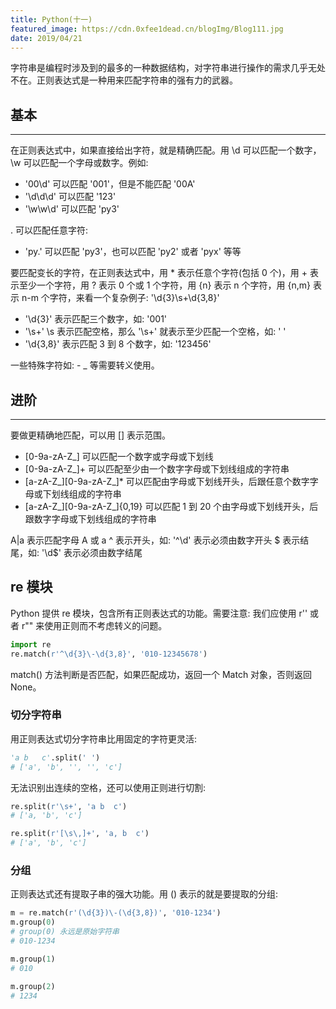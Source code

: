 ```yaml
---
title: Python(十一)
featured_image: https://cdn.0xfee1dead.cn/blogImg/Blog111.jpg
date: 2019/04/21
---
```


字符串是编程时涉及到的最多的一种数据结构，对字符串进行操作的需求几乎无处不在。正则表达式是一种用来匹配字符串的强有力的武器。

## 基本
***  
在正则表达式中，如果直接给出字符，就是精确匹配。用 \d 可以匹配一个数字，\w 可以匹配一个字母或数字。例如: 
- '00\d' 可以匹配 '001'，但是不能匹配 '00A'
- '\d\d\d' 可以匹配 '123'
- '\w\w\d' 可以匹配 'py3'

. 可以匹配任意字符: 
- 'py.' 可以匹配 'py3'，也可以匹配 'py2' 或者 'pyx' 等等

要匹配变长的字符，在正则表达式中，用 * 表示任意个字符(包括 0 个)，用 + 表示至少一个字符，用 ? 表示 0 个或 1 个字符，用 {n} 表示 n 个字符，用 {n,m} 表示 n-m 个字符，来看一个复杂例子: '\d{3}\s+\d{3,8}'
- '\d{3}' 表示匹配三个数字，如: '001'
- '\s+' \s 表示匹配空格，那么 '\s+' 就表示至少匹配一个空格，如: ' '
- '\d{3,8}' 表示匹配 3 到 8 个数字，如: '123456'

一些特殊字符如: - _ 等需要转义使用。

## 进阶
***  
要做更精确地匹配，可以用 [] 表示范围。
- [0-9a-zA-Z\_] 可以匹配一个数字或字母或下划线
- [0-9a-zA-Z\_]+ 可以匹配至少由一个数字字母或下划线组成的字符串
- [a-zA-Z\_][0-9a-zA-Z\_]* 可以匹配由字母或下划线开头，后跟任意个数字字母或下划线组成的字符串
- [a-zA-Z\_][0-9a-zA-Z\_]{0,19} 可以匹配 1 到 20 个由字母或下划线开头，后跟数字字母或下划线组成的字符串

A|a 表示匹配字母 A 或 a
^ 表示开头，如: '^\d' 表示必须由数字开头
$ 表示结尾，如: '\d$' 表示必须由数字结尾

## re 模块
Python 提供 re 模块，包含所有正则表达式的功能。需要注意: 我们应使用 r'' 或者 r"" 来使用正则而不考虑转义的问题。

``` python
import re
re.match(r'^\d{3}\-\d{3,8}', '010-12345678')
```
match() 方法判断是否匹配，如果匹配成功，返回一个 Match 对象，否则返回 None。

### 切分字符串
用正则表达式切分字符串比用固定的字符更灵活: 
``` python
'a b   c'.split(' ')
# ['a', 'b', '', '', 'c']
```

无法识别出连续的空格，还可以使用正则进行切割: 
``` python
re.split(r'\s+', 'a b  c')
# ['a, 'b', 'c']

re.split(r'[\s\,]+', 'a, b  c')
# ['a', 'b', 'c']
```

### 分组
正则表达式还有提取子串的强大功能。用 () 表示的就是要提取的分组: 
``` python
m = re.match(r'(\d{3})\-(\d{3,8})', '010-1234')
m.group(0)
# group(0) 永远是原始字符串
# 010-1234

m.group(1)
# 010

m.group(2)
# 1234
```